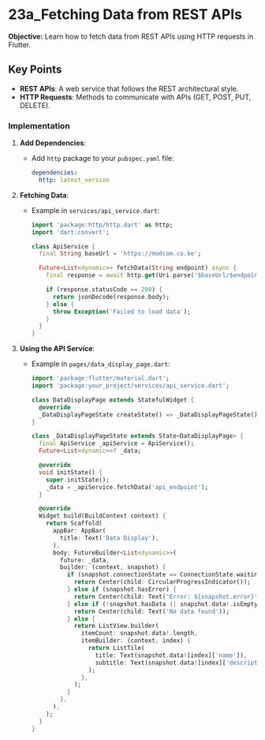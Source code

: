 # 23a_Fetching Data from REST APIs

**Objective:** Learn how to fetch data from REST APIs using HTTP requests in Flutter.

## Key Points

- **REST APIs**: A web service that follows the REST architectural style.
- **HTTP Requests**: Methods to communicate with APIs (GET, POST, PUT, DELETE).

### Implementation

1. **Add Dependencies**:
   - Add `http` package to your `pubspec.yaml` file:

     ```yaml
     dependencies:
       http: latest_version
     ```

2. **Fetching Data**:
   - Example in `services/api_service.dart`:

     ```dart
     import 'package:http/http.dart' as http;
     import 'dart:convert';

     class ApiService {
       final String baseUrl = 'https://modcom.co.ke';

       Future<List<dynamic>> fetchData(String endpoint) async {
         final response = await http.get(Uri.parse('$baseUrl/$endpoint'));

         if (response.statusCode == 200) {
           return jsonDecode(response.body);
         } else {
           throw Exception('Failed to load data');
         }
       }
     }
     ```

3. **Using the API Service**:
   - Example in `pages/data_display_page.dart`:

     ```dart
     import 'package:flutter/material.dart';
     import 'package:your_project/services/api_service.dart';

     class DataDisplayPage extends StatefulWidget {
       @override
       _DataDisplayPageState createState() => _DataDisplayPageState();
     }

     class _DataDisplayPageState extends State<DataDisplayPage> {
       final ApiService _apiService = ApiService();
       Future<List<dynamic>>? _data;

       @override
       void initState() {
         super.initState();
         _data = _apiService.fetchData('api_endpoint');
       }

       @override
       Widget build(BuildContext context) {
         return Scaffold(
           appBar: AppBar(
             title: Text('Data Display'),
           ),
           body: FutureBuilder<List<dynamic>>(
             future: _data,
             builder: (context, snapshot) {
               if (snapshot.connectionState == ConnectionState.waiting) {
                 return Center(child: CircularProgressIndicator());
               } else if (snapshot.hasError) {
                 return Center(child: Text('Error: ${snapshot.error}'));
               } else if (!snapshot.hasData || snapshot.data!.isEmpty) {
                 return Center(child: Text('No data found'));
               } else {
                 return ListView.builder(
                   itemCount: snapshot.data!.length,
                   itemBuilder: (context, index) {
                     return ListTile(
                       title: Text(snapshot.data![index]['name']),
                       subtitle: Text(snapshot.data![index]['description']),
                     );
                   },
                 );
               }
             },
           ),
         );
       }
     }
     ```
